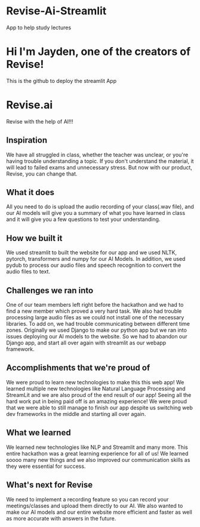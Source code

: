 # Revise-Ai-Streamlit
App to help study lectures

# Hi I'm Jayden, one of the creators of Revise!
This is the github to deploy the streamlit App

# Revise.ai
Revise with the help of AI!!!

## Inspiration
We have all struggled in class, whether the teacher was unclear, or you're having trouble understanding a topic. If you don't understand the material, it will lead to failed exams and unnecessary stress. But now with our product, Revise, you can change that.

## What it does
All you need to do is upload the audio recording of your class(.wav file), and our AI models will give you a summary of what you have learned in class and it will give you a few questions to test your understanding.

## How we built it
We used streamlit to built the website for our app and we used NLTK, pytorch, transformers and numpy for our AI Models. In addition, we used pydub to process our audio files and speech recognition to convert the audio files to text.

## Challenges we ran into
One of our team members left right before the hackathon and we had to find a new member which proved a very hard task. We also had trouble processing large audio files as we could not install one of the necessary libraries. To add on, we had trouble communicating between different time zones. Originally we used Django to make our python app but we ran into issues deploying our AI models to the website. So we had to abandon our Django app, and start all over again with streamlit as our webapp framework.

## Accomplishments that we're proud of
We were proud to learn new technologies to make this this web app! We learned multiple new technologies like Natural Language Processing and StreamLit and we are also proud of the end result of our app! Seeing all the hard work put in being paid off is an amazing experience! We were proud that we were able to still manage to finish our app despite us switching web dev frameworks in the middle and starting all over again. 

## What we learned
We learned new technologies like NLP and Streamlit and many more. This entire hackathon was a great learning experience for all of us! We learned soooo many new things and we also improved our communication skills as they were essential for success.

## What's next for Revise
We need to implement a recording feature so you can record your meetings/classes and upload them directly to our AI. We also wanted to make our AI models and our entire website more efficient and faster as well as more accurate with answers in the future.

